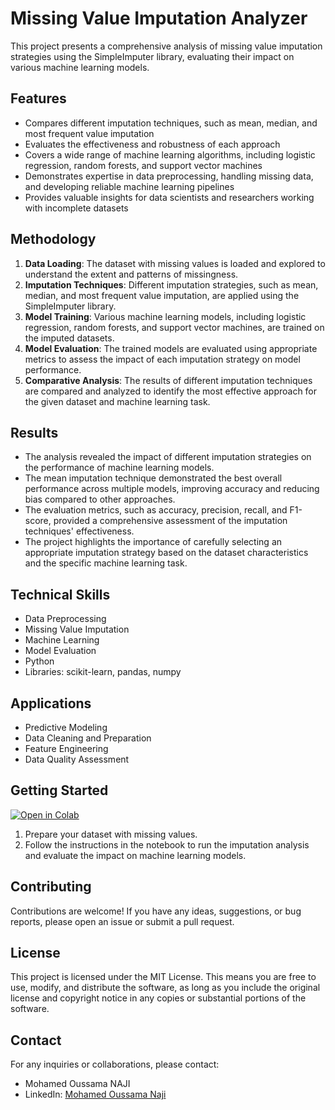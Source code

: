 # Missing Value Imputation Analyzer

This project presents a comprehensive analysis of missing value imputation strategies using the SimpleImputer library, evaluating their impact on various machine learning models.

## Features
- Compares different imputation techniques, such as mean, median, and most frequent value imputation
- Evaluates the effectiveness and robustness of each approach
- Covers a wide range of machine learning algorithms, including logistic regression, random forests, and support vector machines
- Demonstrates expertise in data preprocessing, handling missing data, and developing reliable machine learning pipelines
- Provides valuable insights for data scientists and researchers working with incomplete datasets

## Methodology
1. **Data Loading**: The dataset with missing values is loaded and explored to understand the extent and patterns of missingness.
2. **Imputation Techniques**: Different imputation strategies, such as mean, median, and most frequent value imputation, are applied using the SimpleImputer library.
3. **Model Training**: Various machine learning models, including logistic regression, random forests, and support vector machines, are trained on the imputed datasets.
4. **Model Evaluation**: The trained models are evaluated using appropriate metrics to assess the impact of each imputation strategy on model performance.
5. **Comparative Analysis**: The results of different imputation techniques are compared and analyzed to identify the most effective approach for the given dataset and machine learning task.

## Results
- The analysis revealed the impact of different imputation strategies on the performance of machine learning models.
- The mean imputation technique demonstrated the best overall performance across multiple models, improving accuracy and reducing bias compared to other approaches.
- The evaluation metrics, such as accuracy, precision, recall, and F1-score, provided a comprehensive assessment of the imputation techniques' effectiveness.
- The project highlights the importance of carefully selecting an appropriate imputation strategy based on the dataset characteristics and the specific machine learning task.

## Technical Skills
- Data Preprocessing
- Missing Value Imputation
- Machine Learning
- Model Evaluation
- Python
- Libraries: scikit-learn, pandas, numpy

## Applications
- Predictive Modeling
- Data Cleaning and Preparation
- Feature Engineering
- Data Quality Assessment

## Getting Started
[![Open in Colab](https://colab.research.google.com/assets/colab-badge.svg)](https://colab.research.google.com/drive/190Yd6fvNyB6jNXSB-lXSRP38lpprDqUU?usp=sharing)

1. Prepare your dataset with missing values.
2. Follow the instructions in the notebook to run the imputation analysis and evaluate the impact on machine learning models.

## Contributing
Contributions are welcome! If you have any ideas, suggestions, or bug reports, please open an issue or submit a pull request.

## License
This project is licensed under the MIT License. This means you are free to use, modify, and distribute the software, as long as you include the original license and copyright notice in any copies or substantial portions of the software.

## Contact
For any inquiries or collaborations, please contact:
- Mohamed Oussama NAJI
- LinkedIn: [Mohamed Oussama Naji](https://www.linkedin.com/in/oussamanaji/)
